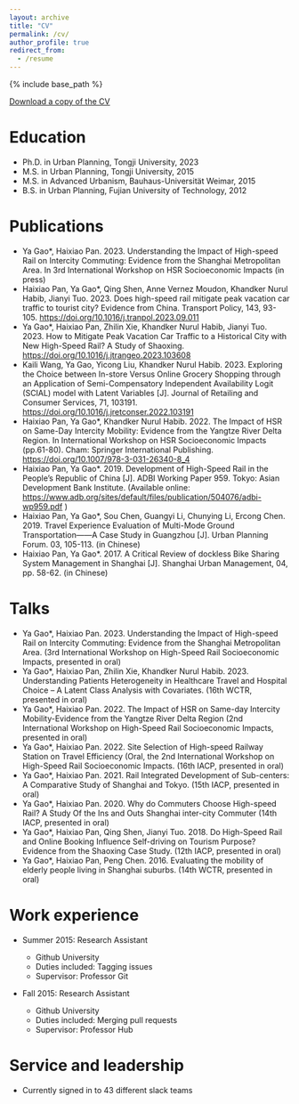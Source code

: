 ```yaml
---
layout: archive
title: "CV"
permalink: /cv/
author_profile: true
redirect_from:
  - /resume
---
```


{% include base_path %}


[Download a copy of the CV](http://luciagao.github.io/files/CVyagao.pdf)

Education
======
* Ph.D. in Urban Planning, Tongji University, 2023
* M.S.   in Urban Planning, Tongji University, 2015
* M.S.   in Advanced Urbanism, Bauhaus-Universität Weimar, 2015
* B.S.    in Urban Planning, Fujian University of Technology, 2012

Publications
======
* Ya Gao*, Haixiao Pan. 2023. Understanding the Impact of High-speed Rail on Intercity Commuting: Evidence from the Shanghai Metropolitan Area. In 3rd International Workshop on HSR Socioeconomic Impacts (in press)
* Haixiao Pan, Ya Gao*, Qing Shen, Anne Vernez Moudon, Khandker Nurul Habib, Jianyi Tuo. 2023. Does high-speed rail mitigate peak vacation car traffic to tourist city? Evidence from China. Transport Policy, 143, 93-105. https://doi.org/10.1016/j.tranpol.2023.09.011
* Ya Gao*, Haixiao Pan, Zhilin Xie, Khandker Nurul Habib, Jianyi Tuo. 2023. How to Mitigate Peak Vacation Car Traffic to a Historical City with New High-Speed Rail? A Study of Shaoxing. https://doi.org/10.1016/j.jtrangeo.2023.103608
* Kaili Wang, Ya Gao, Yicong Liu, Khandker Nurul Habib. 2023. Exploring the Choice between In-store Versus Online Grocery Shopping through an Application of Semi-Compensatory Independent Availability Logit (SCIAL) model with Latent Variables [J]. Journal of Retailing and Consumer Services, 71, 103191.
https://doi.org/10.1016/j.jretconser.2022.103191
* Haixiao Pan, Ya Gao*, Khandker Nurul Habib. 2022. The Impact of HSR on Same-Day Intercity Mobility: Evidence from the Yangtze River Delta Region. In International Workshop on HSR Socioeconomic Impacts (pp.61-80). Cham: Springer International Publishing. https://doi.org/10.1007/978-3-031-26340-8_4
* Haixiao Pan, Ya Gao*. 2019. Development of High-Speed Rail in the People’s Republic of China [J]. ADBI Working Paper 959. Tokyo: Asian Development Bank Institute. (Available online: https://www.adb.org/sites/default/files/publication/504076/adbi-wp959.pdf )
* Haixiao Pan, Ya Gao*, Sou Chen, Guangyi Li, Chunying Li, Ercong Chen. 2019. Travel Experience Evaluation of Multi-Mode Ground Transportation——A Case Study in Guangzhou [J]. Urban Planning Forum. 03, 105-113. (in Chinese)
* Haixiao Pan, Ya Gao*. 2017. A Critical Review of dockless Bike Sharing System Management in Shanghai [J]. Shanghai Urban Management, 04, pp. 58-62. (in Chinese)
  
Talks
======
* Ya Gao*, Haixiao Pan. 2023. Understanding the Impact of High-speed Rail on Intercity Commuting: Evidence from the Shanghai Metropolitan Area. (3rd International Workshop on High-Speed Rail Socioeconomic Impacts, presented in oral)
* Ya Gao*, Haixiao Pan, Zhilin Xie, Khandker Nurul Habib. 2023. Understanding Patients Heterogeneity in Healthcare Travel and Hospital Choice – A Latent Class Analysis with Covariates. (16th WCTR, presented in oral)
* Ya Gao*, Haixiao Pan. 2022. The Impact of HSR on Same-day Intercity Mobility-Evidence from the Yangtze River Delta Region (2nd International Workshop on High-Speed Rail Socioeconomic Impacts, presented in oral)
* Ya Gao*, Haixiao Pan. 2022. Site Selection of High-speed Railway Station on Travel Efficiency (Oral, the 2nd International Workshop on High-Speed Rail Socioeconomic Impacts. (16th IACP, presented in oral)
* Ya Gao*, Haixiao Pan. 2021. Rail Integrated Development of Sub-centers: A Comparative Study of Shanghai and Tokyo. (15th IACP, presented in oral)
* Ya Gao*, Haixiao Pan. 2020. Why do Commuters Choose High-speed Rail? A Study Of the Ins and Outs Shanghai inter-city Commuter (14th IACP, presented in oral)
* Ya Gao*, Haixiao Pan, Qing Shen, Jianyi Tuo. 2018. Do High-Speed Rail and Online Booking Influence Self-driving on Tourism Purpose? Evidence from the Shaoxing Case Study. (12th IACP, presented in oral)
* Ya Gao*, Haixiao Pan, Peng Chen. 2016. Evaluating the mobility of elderly people living in Shanghai suburbs. (14th WCTR, presented in oral)  

Work experience
======
* Summer 2015: Research Assistant
  * Github University
  * Duties included: Tagging issues
  * Supervisor: Professor Git

* Fall 2015: Research Assistant
  * Github University
  * Duties included: Merging pull requests
  * Supervisor: Professor Hub
  
Service and leadership
======
* Currently signed in to 43 different slack teams

